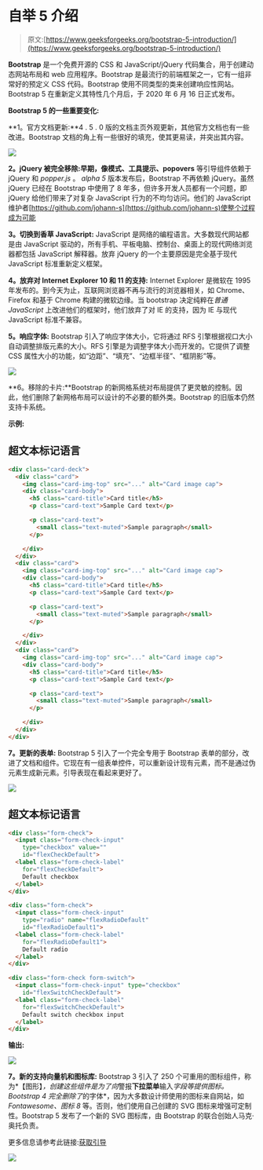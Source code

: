 # 自举 5 介绍

> 原文:[https://www.geeksforgeeks.org/bootstrap-5-introduction/](https://www.geeksforgeeks.org/bootstrap-5-introduction/)

**Bootstrap** 是一个免费开源的 CSS 和 JavaScript/jQuery 代码集合，用于创建动态网站布局和 web 应用程序。Bootstrap 是最流行的前端框架之一，它有一组非常好的预定义 CSS 代码。Bootstrap 使用不同类型的类来创建响应性网站。Bootstrap 5 在重新定义其特性几个月后，于 2020 年 6 月 16 日正式发布。

**Bootstrap 5 的一些重要变化:**

**1。官方文档更新:**4 . 5 . 0 版的文档主页外观更新，其他官方文档也有一些改进。Bootstrap 文档的角上有一些很好的填充，使其更易读，并突出其内容。

![](img/f830387e3bb5928603ddf07527f1ba86.png)

**2。jQuery 被完全移除:**早期，像**模式、工具提示、popovers** 等引导组件依赖于 jQuery 和 *popper.js* 。 *alpha 5* 版本发布后，Bootstrap 不再依赖 jQuery。虽然 jQuery 已经在 Bootstrap 中使用了 8 年多，但许多开发人员都有一个问题，即 jQuery 给他们带来了对复杂 JavaScript 行为的不均匀访问。他们的 JavaScript 维护者[https://github.com/johann-s](https://github.com/johann-s)使整个过程成为可能

**3。切换到香草 JavaScript:** JavaScript 是网络的编程语言。大多数现代网站都是由 JavaScript 驱动的，所有手机、平板电脑、控制台、桌面上的现代网络浏览器都包括 JavaScript 解释器。放弃 jQuery 的一个主要原因是完全基于现代 JavaScript 标准重新定义框架。

**4。放弃对 Internet Explorer 10 和 11 的支持:** Internet Explorer 是微软在 1995 年发布的。到今天为止，互联网浏览器不再与流行的浏览器相关，如 Chrome、Firefox 和基于 Chrome 构建的微软边缘。当 bootstrap 决定纯粹在*普通 JavaScript* 上改进他们的框架时，他们放弃了对 IE 的支持，因为 IE 与现代 JavaScript 标准不兼容。

**5。响应字体:** Bootstrap 引入了响应字体大小，它将通过 RFS 引擎根据视口大小自动调整排版元素的大小。RFS 引擎是为调整字体大小而开发的。它提供了调整 CSS 属性大小的功能，如“边距”、“填充”、“边框半径”、“框阴影”等。

![](img/a748bfce10d320a50d50234d0d9af5ec.png)

**6。移除的卡片:**Bootstrap 的新网格系统对布局提供了更灵敏的控制。因此，他们删除了新网格布局可以设计的不必要的额外类。Bootstrap 的旧版本仍然支持卡系统。

**示例:**

## 超文本标记语言

```html
<div class="card-deck">
  <div class="card">
    <img class="card-img-top" src="..." alt="Card image cap">
    <div class="card-body">
      <h5 class="card-title">Card title</h5>
      <p class="card-text">Sample Card text</p>

      <p class="card-text">
        <small class="text-muted">Sample paragraph</small>
      </p>

    </div>
  </div>
  <div class="card">
    <img class="card-img-top" src="..." alt="Card image cap">
    <div class="card-body">
      <h5 class="card-title">Card title</h5>
      <p class="card-text">Sample Card text</p>

      <p class="card-text">
        <small class="text-muted">Sample paragraph</small>
      </p>

    </div>
  </div>
  <div class="card">
    <img class="card-img-top" src="..." alt="Card image cap">
    <div class="card-body">
      <h5 class="card-title">Card title</h5>
      <p class="card-text">Sample Card text</p>

      <p class="card-text">
        <small class="text-muted">Sample paragraph</small>
      </p>

    </div>
  </div>
</div>
```

**7。更新的表单:** Bootstrap 5 引入了一个完全专用于 Bootstrap 表单的部分，改进了文档和组件。它现在有一组表单控件，可以重新设计现有元素，而不是通过伪元素生成新元素。引导表现在看起来更好了。

![](img/3ae909082dc5d0f87544256a33a88daa.png)

## 超文本标记语言

```html
<div class="form-check">
  <input class="form-check-input"
    type="checkbox" value=""
    id="flexCheckDefault">
  <label class="form-check-label"
    for="flexCheckDefault">
    Default checkbox
  </label>
</div>

<div class="form-check">
  <input class="form-check-input"
    type="radio" name="flexRadioDefault"
    id="flexRadioDefault1">
  <label class="form-check-label"
    for="flexRadioDefault1">
    Default radio
  </label>
</div>

<div class="form-check form-switch">
  <input class="form-check-input" type="checkbox"
    id="flexSwitchCheckDefault">
  <label class="form-check-label"
    for="flexSwitchCheckDefault">
    Default switch checkbox input
  </label>
</div>
```

**输出:**

![](img/914465208038791cff8534edadb61c56.png)

**7。新的支持向量机和图标库:** Bootstrap 3 引入了 250 个可重用的图标组件，称为*【图形】*，创建这些组件是为了向*警报**下拉菜单**输入*字段等提供图标。Bootstrap 4 完全删除了*的字体*，因为大多数设计师使用的图标来自网站，如 *Fontawesome、图标 8* 等。否则，他们使用自己创建的 SVG 图标来增强可定制性。Bootstrap 5 发布了一个新的 SVG 图标库，由 Bootstrap 的联合创始人马克·奥托负责。

更多信息请参考此链接:[获取引导](https://icons.getbootstrap.com/)

![](img/0a397eb381909009a59b5f5e98b03fb7.png)